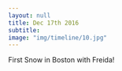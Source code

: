 ```yaml
---
layout: null
title: Dec 17th 2016
subtitle:
image: "img/timeline/10.jpg"
---
```

First Snow in Boston with Freida!
